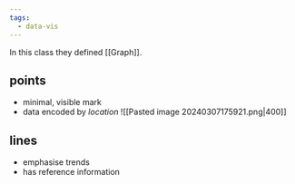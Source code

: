 ```yaml
---
tags:
  - data-vis
---
```


In this class they defined [[Graph]].

## points
- minimal, visible mark
- data encoded by *location*
![[Pasted image 20240307175921.png|400]]

## lines
- emphasise trends
- has reference information
